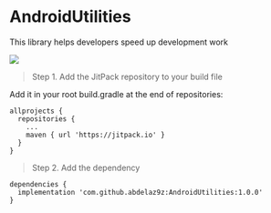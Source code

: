 # AndroidUtilities
This library helps developers speed up development work

[![](https://jitpack.io/v/abdelaz9z/AndroidUtilities.svg)](https://jitpack.io/#abdelaz9z/AndroidUtilities)

> Step 1. Add the JitPack repository to your build file

Add it in your root build.gradle at the end of repositories:
```
allprojects {
  repositories {
    ...
    maven { url 'https://jitpack.io' }
  }
}
```

> Step 2. Add the dependency
```
dependencies {
  implementation 'com.github.abdelaz9z:AndroidUtilities:1.0.0'
}
```
